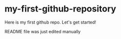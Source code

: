# my-first-github-repository
Here is my first github repo. Let's get started!

README file was just edited manually
